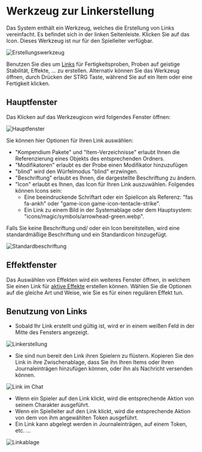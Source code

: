 <!--- This file is auto generated from module/manual/de/link_creation_window.md -->
# Werkzeug zur Linkerstellung

Das System enthält ein Werkzeug, welches die Erstellung von Links vereinfacht.
Es befindet sich in der linken Seitenleiste. Klicken Sie auf das Icon.
Dieses Werkzeug ist nur für den Spielleiter verfügbar.

![Erstellungswerkzeug](../../assets/manual/links/links-creation-tool.webp)

Benutzen Sie dies um [Links](links.md) für Fertigkeitsproben, Proben auf geistige Stabilität, Effekte, ... zu erstellen.
Alternativ können Sie das Werkzeug öffnen, durch Drücken der STRG Taste, während Sie auf ein Item oder eine Fertigkeit klicken.

## Hauptfenster

Das Klicken auf das Werkzeugicon wird folgendes Fenster öffnen:

![Hauptfenster](../../assets/manual/links/main-window.webp)

Sie können hier Optionen für Ihren Link auswählen:

- "Kompendium Pakete" und "Item-Verzeichnisse" erlaubt Ihnen die Referenzierung eines Objekts des entsprechenden Ordners.
- "Modifikatoren" erlaubt es der Probe einen Modifikator hinzuzufügen
- "blind" wird den Würfelmodus "blind" erzwingen.
- "Beschriftung" erlaubt es Ihnen, die dargestellte Beschriftung zu ändern.
- "Icon" erlaubt es Ihnen, das Icon für Ihren Link auszuwählen. Folgendes können Icons sein:
	- Eine beeindruckende Schriftart oder ein Spielicon als Referenz: "fas fa-ankh" oder "game-icon game-icon-tentacle-strike".
	- Ein Link zu einem Bild in der Systemablage oder dem Hauptsystem: "icons/magic/symbols/arrowhead-green.webp".

Falls Sie keine Beschriftung und/ oder ein Icon bereitstellen, wird eine standardmäßige Beschriftung und ein Standardicon hinzugefügt.

![Standardbeschriftung](../../assets/manual/links/default-label.webp)

## Effektfenster

Das Auswählen von Effekten wird ein weiteres Fenster öffnen, in welchem Sie einen Link für [aktive Effekte](effects.md) erstellen können.
Wählen Sie die Optionen auf die gleiche Art und Weise, wie Sie es für einen regulären Effekt tun.

## Benutzung von Links

- Sobald Ihr Link erstellt und gültig ist, wird er in einem weißen Feld in der Mitte des Fensters angezeigt.

![Linkerstellung](../../assets/manual/links/effect-link-creation.webp)

- Sie sind nun bereit den Link ihren Spielern zu flüstern. Kopieren Sie den Link in ihre Zwischenablage, dass Sie ihn Ihren Items oder Ihren Journaleinträgen hinzufügen können, oder ihn als Nachricht versenden können.

![Link im Chat](../../assets/manual/links/link-effect-chat.webp)

- Wenn ein Spieler auf den Link klickt, wird die entsprechende Aktion von seinem Charakter ausgeführt.
- Wenn ein Spielleiter auf den Link klickt, wird die entsprechende Aktion von dem von ihm angewählten Token ausgeführt.
- Ein Link kann abgelegt werden in Journaleinträgen, auf einem Token, etc. ...

![Linkablage](../../assets/manual/links/effect-drop.webp)
